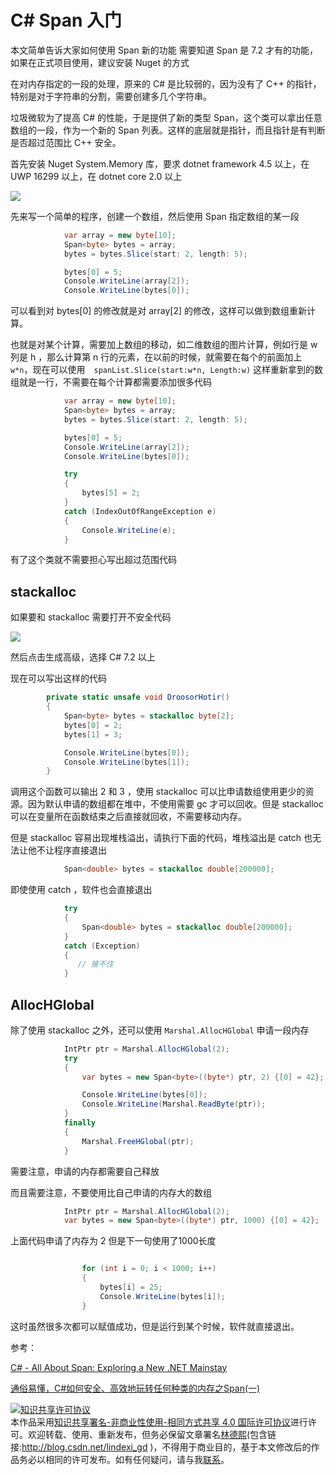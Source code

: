
# C# Span 入门

本文简单告诉大家如何使用 Span 新的功能
需要知道 Span 是 7.2 才有的功能，如果在正式项目使用，建议安装 Nuget 的方式

<!--more-->



在对内存指定的一段的处理，原来的 C# 是比较弱的，因为没有了 C++ 的指针，特别是对于字符串的分割，需要创建多几个字符串。

垃圾微软为了提高 C# 的性能，于是提供了新的类型 Span，这个类可以拿出任意数组的一段，作为一个新的 Span 列表。这样的底层就是指针，而且指针是有判断是否超过范围比 C++ 安全。

首先安装 Nuget System.Memory 库，要求 dotnet framework 4.5 以上，在 UWP 16299 以上，在 dotnet core 2.0 以上

<!-- ![](image/C# Span 入门/C# Span 入门0.png) -->
![](http://image.acmx.xyz/lindexi%2F20186181120389359.jpg)

先来写一个简单的程序，创建一个数组，然后使用 Span 指定数组的某一段

```csharp
            var array = new byte[10];
            Span<byte> bytes = array; 
            bytes = bytes.Slice(start: 2, length: 5);

            bytes[0] = 5;
            Console.WriteLine(array[2]);
            Console.WriteLine(bytes[0]);
```

可以看到对 bytes[0] 的修改就是对 array[2] 的修改，这样可以做到数组重新计算。

也就是对某个计算，需要加上数组的移动，如二维数组的图片计算，例如行是 w 列是 h ，那么计算第 n 行的元素，在以前的时候，就需要在每个的前面加上　`w*n`，现在可以使用　`spanList.Slice(start:w*n, Length:w)` 这样重新拿到的数组就是一行，不需要在每个计算都需要添加很多代码

```csharp
            var array = new byte[10];
            Span<byte> bytes = array; 
            bytes = bytes.Slice(start: 2, length: 5);

            bytes[0] = 5;
            Console.WriteLine(array[2]);
            Console.WriteLine(bytes[0]);

            try
            {
                bytes[5] = 2;
            }
            catch (IndexOutOfRangeException e)
            {
                Console.WriteLine(e);
            }
```

有了这个类就不需要担心写出超过范围代码

## stackalloc

如果要和 stackalloc 需要打开不安全代码

<!-- ![](image/C# Span 入门/C# Span 入门1.png) -->

![](http://image.acmx.xyz/lindexi%2F20186181133158630.jpg)

然后点击生成高级，选择 C# 7.2 以上

现在可以写出这样的代码

```csharp
        private static unsafe void DroosorHotir()
        {
            Span<byte> bytes = stackalloc byte[2];
            bytes[0] = 2;
            bytes[1] = 3;

            Console.WriteLine(bytes[0]);
            Console.WriteLine(bytes[1]);
        }
```

调用这个函数可以输出 2 和 3 ，使用 stackalloc 可以比申请数组使用更少的资源。因为默认申请的数组都在堆中，不使用需要 gc 才可以回收。但是 stackalloc 可以在变量所在函数结束之后直接就回收，不需要移动内存。

但是 stackalloc 容易出现堆栈溢出，请执行下面的代码，堆栈溢出是 catch 也无法让他不让程序直接退出

```csharp
            Span<double> bytes = stackalloc double[200000];

```

即使使用 catch ，软件也会直接退出

```csharp
            try
            {
                Span<double> bytes = stackalloc double[200000];
            }
            catch (Exception)
            {
               // 接不住
            }
```

## AllocHGlobal

除了使用 stackalloc 之外，还可以使用 `Marshal.AllocHGlobal` 申请一段内存

```csharp
            IntPtr ptr = Marshal.AllocHGlobal(2);
            try
            {
                var bytes = new Span<byte>((byte*) ptr, 2) {[0] = 42};

                Console.WriteLine(bytes[0]);
                Console.WriteLine(Marshal.ReadByte(ptr));
            }
            finally
            {
                Marshal.FreeHGlobal(ptr);
            }
```

需要注意，申请的内存都需要自己释放

而且需要注意，不要使用比自己申请的内存大的数组

```csharp
            IntPtr ptr = Marshal.AllocHGlobal(2);
            var bytes = new Span<byte>((byte*) ptr, 1000) {[0] = 42};

```

上面代码申请了内存为 2 但是下一句使用了1000长度

```csharp

                for (int i = 0; i < 1000; i++)
                {
                    bytes[i] = 25;
                    Console.WriteLine(bytes[i]);
                }
```

这时虽然很多次都可以赋值成功，但是运行到某个时候，软件就直接退出。



参考：

[C# - All About Span: Exploring a New .NET Mainstay](https://msdn.microsoft.com/en-us/magazine/mt814808.aspx )

[通俗易懂，C#如何安全、高效地玩转任何种类的内存之Span(一)](https://www.cnblogs.com/justmine/p/10006621.html )





<a rel="license" href="http://creativecommons.org/licenses/by-nc-sa/4.0/"><img alt="知识共享许可协议" style="border-width:0" src="https://licensebuttons.net/l/by-nc-sa/4.0/88x31.png" /></a><br />本作品采用<a rel="license" href="http://creativecommons.org/licenses/by-nc-sa/4.0/">知识共享署名-非商业性使用-相同方式共享 4.0 国际许可协议</a>进行许可。欢迎转载、使用、重新发布，但务必保留文章署名[林德熙](http://blog.csdn.net/lindexi_gd)(包含链接:http://blog.csdn.net/lindexi_gd )，不得用于商业目的，基于本文修改后的作品务必以相同的许可发布。如有任何疑问，请与我[联系](mailto:lindexi_gd@163.com)。